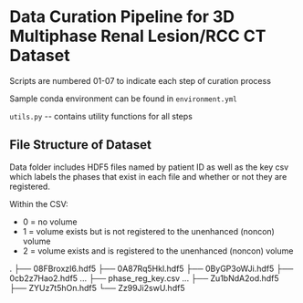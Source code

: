 # Data Curation Pipeline for 3D Multiphase Renal Lesion/RCC CT Dataset

Scripts are numbered 01-07 to indicate each step of curation process

Sample conda environment can be found in `environment.yml`

`utils.py` -- contains utility functions for all steps

## File Structure of Dataset

Data folder includes HDF5 files named by patient ID as well as the key csv which labels the phases that exist in each file and whether or not they are registered.

Within the CSV: 
- 0 = no volume
- 1 = volume exists but is not registered to the unenhanced (noncon) volume
- 2 = volume exists and is registered to the unenhanced (noncon) volume

.
├── 08FBroxzI6.hdf5
├── 0A87Rq5Hkl.hdf5
├── 0ByGP3oWJi.hdf5
├── 0cb2z7Hao2.hdf5
...
├── phase_reg_key.csv
...
├── Zu1bNdA2od.hdf5
├── ZYUz7t5hOn.hdf5
└── Zz99Ji2swU.hdf5